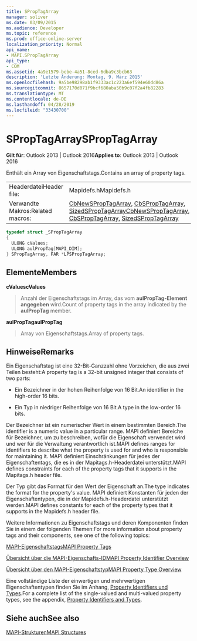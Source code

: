```yaml
---
title: SPropTagArray
manager: soliver
ms.date: 03/09/2015
ms.audience: Developer
ms.topic: reference
ms.prod: office-online-server
localization_priority: Normal
api_name:
- MAPI.SPropTagArray
api_type:
- COM
ms.assetid: 4a9e1579-bebe-4a51-8ced-6dba9c3bcb63
description: 'Letzte Änderung: Montag, 9. März 2015'
ms.openlocfilehash: 9a5be98298ab1f9333ac1c223a6ef594e60dd86a
ms.sourcegitcommit: 8657170d071f9bcf680aba50b9c07f2a4fb82283
ms.translationtype: MT
ms.contentlocale: de-DE
ms.lasthandoff: 04/28/2019
ms.locfileid: "33430700"
---
```

# <a name="sproptagarray"></a><span data-ttu-id="bfc7e-103">SPropTagArray</span><span class="sxs-lookup"><span data-stu-id="bfc7e-103">SPropTagArray</span></span>

  
  
<span data-ttu-id="bfc7e-104">**Gilt für**: Outlook 2013 | Outlook 2016</span><span class="sxs-lookup"><span data-stu-id="bfc7e-104">**Applies to**: Outlook 2013 | Outlook 2016</span></span> 
  
<span data-ttu-id="bfc7e-105">Enthält ein Array von Eigenschaftstags.</span><span class="sxs-lookup"><span data-stu-id="bfc7e-105">Contains an array of property tags.</span></span> 
  
|||
|:-----|:-----|
|<span data-ttu-id="bfc7e-106">Headerdatei</span><span class="sxs-lookup"><span data-stu-id="bfc7e-106">Header file:</span></span>  <br/> |<span data-ttu-id="bfc7e-107">Mapidefs.h</span><span class="sxs-lookup"><span data-stu-id="bfc7e-107">Mapidefs.h</span></span>  <br/> |
|<span data-ttu-id="bfc7e-108">Verwandte Makros:</span><span class="sxs-lookup"><span data-stu-id="bfc7e-108">Related macros:</span></span>  <br/> |<span data-ttu-id="bfc7e-109">[CbNewSPropTagArray](cbnewsproptagarray.md), [CbSPropTagArray](cbsproptagarray.md), [SizedSPropTagArray](sizedsproptagarray.md)</span><span class="sxs-lookup"><span data-stu-id="bfc7e-109">[CbNewSPropTagArray](cbnewsproptagarray.md), [CbSPropTagArray](cbsproptagarray.md), [SizedSPropTagArray](sizedsproptagarray.md)</span></span> <br/> |
   
```cpp
typedef struct _SPropTagArray
{
  ULONG cValues;
  ULONG aulPropTag[MAPI_DIM];
} SPropTagArray, FAR *LPSPropTagArray;

```

## <a name="members"></a><span data-ttu-id="bfc7e-110">Elemente</span><span class="sxs-lookup"><span data-stu-id="bfc7e-110">Members</span></span>

 <span data-ttu-id="bfc7e-111">**cValues**</span><span class="sxs-lookup"><span data-stu-id="bfc7e-111">**cValues**</span></span>
  
> <span data-ttu-id="bfc7e-112">Anzahl der Eigenschaftstags im Array, das vom **aulPropTag-Element angegeben** wird.</span><span class="sxs-lookup"><span data-stu-id="bfc7e-112">Count of property tags in the array indicated by the **aulPropTag** member.</span></span> 
    
 <span data-ttu-id="bfc7e-113">**aulPropTag**</span><span class="sxs-lookup"><span data-stu-id="bfc7e-113">**aulPropTag**</span></span>
  
> <span data-ttu-id="bfc7e-114">Array von Eigenschaftstags.</span><span class="sxs-lookup"><span data-stu-id="bfc7e-114">Array of property tags.</span></span>
    
## <a name="remarks"></a><span data-ttu-id="bfc7e-115">Hinweise</span><span class="sxs-lookup"><span data-stu-id="bfc7e-115">Remarks</span></span>

<span data-ttu-id="bfc7e-116">Ein Eigenschaftstag ist eine 32-Bit-Ganzzahl ohne Vorzeichen, die aus zwei Teilen besteht:</span><span class="sxs-lookup"><span data-stu-id="bfc7e-116">A property tag is a 32-bit unsigned integer that consists of two parts:</span></span> 
  
- <span data-ttu-id="bfc7e-117">Ein Bezeichner in der hohen Reihenfolge von 16 Bit.</span><span class="sxs-lookup"><span data-stu-id="bfc7e-117">An identifier in the high-order 16 bits.</span></span>
    
- <span data-ttu-id="bfc7e-118">Ein Typ in niedriger Reihenfolge von 16 Bit.</span><span class="sxs-lookup"><span data-stu-id="bfc7e-118">A type in the low-order 16 bits.</span></span>
    
<span data-ttu-id="bfc7e-119">Der Bezeichner ist ein numerischer Wert in einem bestimmten Bereich.</span><span class="sxs-lookup"><span data-stu-id="bfc7e-119">The identifier is a numeric value in a particular range.</span></span> <span data-ttu-id="bfc7e-120">MAPI definiert Bereiche für Bezeichner, um zu beschreiben, wofür die Eigenschaft verwendet wird und wer für die Verwaltung verantwortlich ist.</span><span class="sxs-lookup"><span data-stu-id="bfc7e-120">MAPI defines ranges for identifiers to describe what the property is used for and who is responsible for maintaining it.</span></span> <span data-ttu-id="bfc7e-121">MAPI definiert Einschränkungen für jedes der Eigenschaftentags, die es in der Mapitags.h-Headerdatei unterstützt.</span><span class="sxs-lookup"><span data-stu-id="bfc7e-121">MAPI defines constraints for each of the property tags that it supports in the Mapitags.h header file.</span></span>
  
<span data-ttu-id="bfc7e-122">Der Typ gibt das Format für den Wert der Eigenschaft an.</span><span class="sxs-lookup"><span data-stu-id="bfc7e-122">The type indicates the format for the property's value.</span></span> <span data-ttu-id="bfc7e-123">MAPI definiert Konstanten für jeden der Eigenschaftentypen, die in der Mapidefs.h-Headerdatei unterstützt werden.</span><span class="sxs-lookup"><span data-stu-id="bfc7e-123">MAPI defines constants for each of the property types that it supports in the Mapidefs.h header file.</span></span> 
  
<span data-ttu-id="bfc7e-124">Weitere Informationen zu Eigenschaftstags und deren Komponenten finden Sie in einem der folgenden Themen:</span><span class="sxs-lookup"><span data-stu-id="bfc7e-124">For more information about property tags and their components, see one of the following topics:</span></span> 
  
[<span data-ttu-id="bfc7e-125">MAPI-Eigenschaftstags</span><span class="sxs-lookup"><span data-stu-id="bfc7e-125">MAPI Property Tags</span></span>](mapi-property-tags.md)
  
[<span data-ttu-id="bfc7e-126">Übersicht über die MAPI-Eigenschafts-ID</span><span class="sxs-lookup"><span data-stu-id="bfc7e-126">MAPI Property Identifier Overview</span></span>](mapi-property-identifier-overview.md)
  
[<span data-ttu-id="bfc7e-127">Übersicht über den MAPI-Eigenschaftstyp</span><span class="sxs-lookup"><span data-stu-id="bfc7e-127">MAPI Property Type Overview</span></span>](mapi-property-type-overview.md)
  
<span data-ttu-id="bfc7e-128">Eine vollständige Liste der einwertigen und mehrwertigen Eigenschaftentypen finden Sie im Anhang, [Property Identifiers und Types](property-identifiers-and-types.md).</span><span class="sxs-lookup"><span data-stu-id="bfc7e-128">For a complete list of the single-valued and multi-valued property types, see the appendix, [Property Identifiers and Types](property-identifiers-and-types.md).</span></span> 
  
## <a name="see-also"></a><span data-ttu-id="bfc7e-129">Siehe auch</span><span class="sxs-lookup"><span data-stu-id="bfc7e-129">See also</span></span>



[<span data-ttu-id="bfc7e-130">MAPI-Strukturen</span><span class="sxs-lookup"><span data-stu-id="bfc7e-130">MAPI Structures</span></span>](mapi-structures.md)

